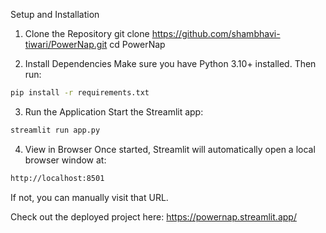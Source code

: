 Setup and Installation

1. Clone the Repository
git clone https://github.com/shambhavi-tiwari/PowerNap.git
cd PowerNap

2. Install Dependencies
Make sure you have Python 3.10+ installed. Then run:
```bash
pip install -r requirements.txt
```
3. Run the Application
Start the Streamlit app:
```bash
streamlit run app.py
```
4. View in Browser
Once started, Streamlit will automatically open a local browser window at:
```bash
http://localhost:8501
```
If not, you can manually visit that URL.

Check out the deployed project here: https://powernap.streamlit.app/
